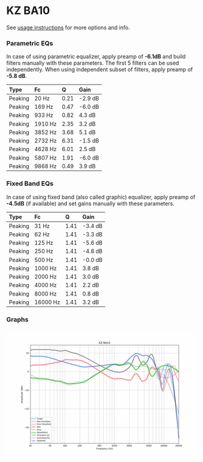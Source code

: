 # KZ BA10
See [usage instructions](https://github.com/jaakkopasanen/AutoEq#usage) for more options and info.

### Parametric EQs
In case of using parametric equalizer, apply preamp of **-6.1dB** and build filters manually
with these parameters. The first 5 filters can be used independently.
When using independent subset of filters, apply preamp of **-5.8 dB**.

| Type    | Fc      |    Q | Gain    |
|:--------|:--------|:-----|:--------|
| Peaking | 20 Hz   | 0.21 | -2.9 dB |
| Peaking | 169 Hz  | 0.47 | -6.0 dB |
| Peaking | 933 Hz  | 0.82 | 4.3 dB  |
| Peaking | 1910 Hz | 2.35 | 3.2 dB  |
| Peaking | 3852 Hz | 3.68 | 5.1 dB  |
| Peaking | 2732 Hz | 6.31 | -1.5 dB |
| Peaking | 4628 Hz | 6.01 | 2.5 dB  |
| Peaking | 5807 Hz | 1.91 | -6.0 dB |
| Peaking | 9868 Hz | 0.49 | 3.9 dB  |

### Fixed Band EQs
In case of using fixed band (also called graphic) equalizer, apply preamp of **-4.5dB**
(if available) and set gains manually with these parameters.

| Type    | Fc       |    Q | Gain    |
|:--------|:---------|:-----|:--------|
| Peaking | 31 Hz    | 1.41 | -3.4 dB |
| Peaking | 62 Hz    | 1.41 | -3.3 dB |
| Peaking | 125 Hz   | 1.41 | -5.6 dB |
| Peaking | 250 Hz   | 1.41 | -4.8 dB |
| Peaking | 500 Hz   | 1.41 | -0.0 dB |
| Peaking | 1000 Hz  | 1.41 | 3.8 dB  |
| Peaking | 2000 Hz  | 1.41 | 3.0 dB  |
| Peaking | 4000 Hz  | 1.41 | 2.2 dB  |
| Peaking | 8000 Hz  | 1.41 | 0.8 dB  |
| Peaking | 16000 Hz | 1.41 | 3.2 dB  |

### Graphs
![](./KZ%20BA10.png)